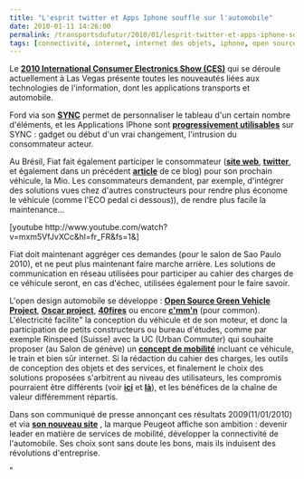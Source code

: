 ```yaml
---
title: "L'esprit twitter et Apps Iphone souffle sur l'automobile"
date: 2010-01-11 14:26:00
permalink: /transportsdufutur/2010/01/lesprit-twitter-et-apps-iphone-souffle-sur-lautomobile.html
tags: [connectivité, internet, internet des objets, iphone, open source, Service de mobilité, TIC, twitter, Véhicule]
---
```


<p>Le <strong><span style="text-decoration: underline"><a href="http://www.cesweb.org/faq/generalFAQs.asp#general" target="_blank">2010 International Consumer Electronics Show (CES)</a></span></strong> qui se déroule actuellement à Las Vegas présente toutes les nouveautés liées aux technologies de l'information, dont les applications transports et automobile.</p> <p>Ford via son <strong><span style="text-decoration: underline"><a href="http://android-france.fr/2010/01/08/ford-sync-app-ecosysteme-permettant-de-creer-des-applications-android-pour-les-ford/" target="_blank">SYNC</a></span></strong> permet de personnaliser le tableau d'un certain nombre d'éléments, et les Applications IPhone sont <strong><span style="text-decoration: underline"><a href="http://les%20applications%20iphone%20sont%20progressivement%20utilisables%20sur%20sync/" target="_blank">progressivement utilisables</a></span></strong> sur SYNC : gadget ou début d'un vrai changement, l'intrusion du consommateur acteur.</p> <p> </p> <p></p>   <!--more-->  <p>Au Brésil, Fiat fait également participer le consommateur (<strong><span style="text-decoration: underline"><a href="http://www.fiatmio.cc/en/">site web</a></span></strong>, <strong><span style="text-decoration: underline"><a href="http://twitter.com/fiatmio" target="_blank">twitter</a></span></strong>, et également dans un précédent <strong><span style="text-decoration: underline"><a href="http://www.typepad.com/site/blogs/6a0120a66d2ad4970b0128756e7ed4970c/post/6a0120a66d2ad4970b012875a85d74970c/edit" target="_blank">article</a></span></strong> de ce blog) pour son prochain véhicule, la Mio. Les consommateurs demandent, par exemple, d'intégrer des solutions vues chez d'autres constructeurs pour rendre plus économe le véhicule (comme l'ECO pedal ci dessous)), de rendre plus facile la maintenance...</p> <p>  [youtube http://www.youtube.com/watch?v=mxm5VfJvXCc&hl=fr_FR&fs=1&]</p> <p>Fiat doit maintenant aggréger ces demandes (pour le salon de Sao Paulo 2010), et ne peut plus maintenant faire marche arrière. Les solutions de communication en réseau utilisées pour participer au cahier des charges de ce véhicule seront, en cas d'échec, utilisées également pour le faire savoir.</p> <p>L'open design automobile se développe : <strong><span style="text-decoration: underline"><a href="http://www.osgv.org/" target="_blank">Open Source Green Vehicle Project</a></span></strong>, <strong><span style="text-decoration: underline"><a href="http://www.theoscarproject.org/" target="_blank">Oscar project</a></span></strong>, <strong><span style="text-decoration: underline"><a href="http://www.40fires.org/" target="_blank">40fires</a></span></strong> ou encore <strong><span style="text-decoration: underline"><a href="http://www.cmmn.org/" target="_blank">c'mm'n</a></span></strong> (pour common). L'électricité facilite" la conception du véhicule et de son moteur, et donc la participation de petits constructeurs ou bureau d'études, comme par exemple Rinspeed (Suisse) avec la UC (Urban Commuter) qui souhaite proposer (au Salon de génève) un <strong><span style=""text-decoration: underline""><a href=""http://www.rinspeed.com/pages/content/frames_e.htm"" target=""_blank"">concept de mobilité</a></span></strong> incluant ce véhicule, le train et bien sûr internet. Si la rédaction du cahier des charges, les outils de conception des objets et des services, et finalement le choix des solutions proposées s'arbitrent au niveau des utilisateurs, les compromis pourraient être différents (voir <strong><span style=""text-decoration: underline""><a href=""http://www.typepad.com/site/blogs/6a0120a66d2ad4970b0128756e7ed4970c/post/6a0120a66d2ad4970b0120a7ac7b19970b/edit"" target=""_blank"">ici</a></span></strong> et <strong><span style=""text-decoration: underline""><a href=""http://www.typepad.com/site/blogs/6a0120a66d2ad4970b0128756e7ed4970c/post/6a0120a66d2ad4970b0120a7a23756970b/edit"" target=""_blank"">là</a></span></strong>), et les bénéfices de la chaîne de valeur différemment répartis.</p> <p>Dans son communiqué de presse annonçant ces résultats 2009(11/01/2010) et via <strong><span style=""text-decoration: underline""><a href=""http://www.new-peugeot.com"" target=""_blank"">son nouveau site</a></span></strong> , la marque Peugeot affiche son ambition : devenir leader en matière de services de mobilité, développer la connectivité de l'automobile. Ses choix sont sans doute les bons, mais ils induisent des révolutions d'entreprise.</p>"
